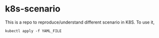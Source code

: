 # k8s-scenario

This is a repo to reproduce/understand different scenario in K8S. To use it, 
```
kubectl apply -f YAML_FILE
```
